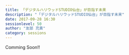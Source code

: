 ```yaml
---
title: 「デジタルハリウッドSTUDIO仙台」が目指す未来
description: "「デジタルハリウッドSTUDIO仙台」が目指す未来"
date: 2017-09-28 16:30
sessionlevel: 50
author: "友部 充貴"
category: sessions
---
```

Comming Soon!!
